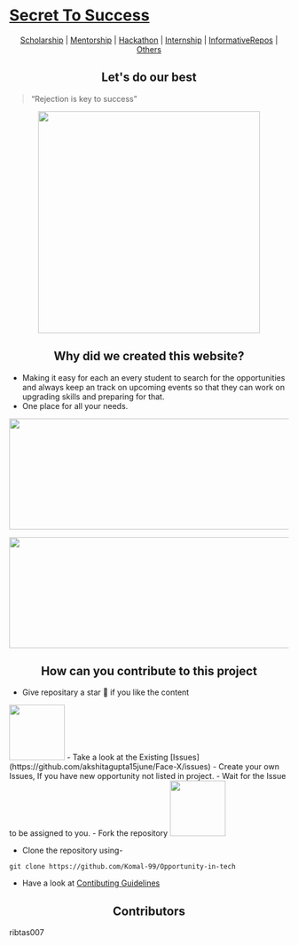 # [Secret To Success](https://komal-99.github.io/Secret-to-Success/)
<div align="center"> 
 
[Scholarship](Scholarship/)  | [Mentorship](Mentorship/) | [Hackathon](Hackathon/) | [Internship](Internship/) | [InformativeRepos](InformativeRepos/) | [Others](Other.md) 
 </div>

## <div align="center">Let's do our best</div>
> “Rejection is key to success” 
<p align="center">
<img src="https://user-images.githubusercontent.com/74819092/117549567-cabe1e80-b058-11eb-96d5-40059fffa046.png" width=400>
</p>


## <div align="center"> Why did we created this website?</div>
* Making it easy for each an every student to search for the opportunities and always keep an track on upcoming events so that they can work on upgrading skills and preparing for that.
* One place for all your needs.
<p align="center">
<img src="https://user-images.githubusercontent.com/74819092/117550900-7880fb80-b060-11eb-82f6-6f7517ccb514.png"width=800 height=200>
</p>
<p align="center">
<img src="https://user-images.githubusercontent.com/74819092/117550955-c39b0e80-b060-11eb-887c-f879c31e75b6.png"width=800 height=200>
</p>


## <div align="center">How can you contribute to this project</div>
- Give repositary a star 🌟 if you like the content
 <img src="https://user-images.githubusercontent.com/74819092/117547585-fe477b80-b04d-11eb-9e03-0747dea1b88a.png" width=100>
- Take a look at the Existing [Issues](https://github.com/akshitagupta15june/Face-X/issues) 
- Create your own Issues, If you have new opportunity not listed in project.
- Wait for the Issue to be assigned to you.
- Fork the repository 
<img src="https://user-images.githubusercontent.com/74819092/117547550-c8a29280-b04d-11eb-9e6b-d0f84d49e34e.png" width=100>

- Clone the repository using-
```
git clone https://github.com/Komal-99/Opportunity-in-tech
```
- Have a look at [Contibuting Guidelines]()

## <div align="center">Contributors</div>

ribtas007
